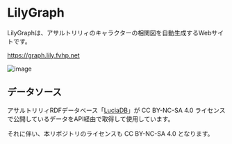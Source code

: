 # LilyGraph

LilyGraphは、アサルトリリィのキャラクターの相関図を自動生成するWebサイトです。

https://graph.lily.fvhp.net

![image](https://user-images.githubusercontent.com/8458066/141906590-153164df-9da1-41bb-bab5-3b111eeadbd9.png)

## データソース

アサルトリリィRDFデータベース「[LuciaDB](https://github.com/Assault-Lily/LuciaDB)」が CC BY-NC-SA 4.0 ライセンスで公開しているデータをAPI経由で取得して使用しています。

それに伴い、本リポジトリのライセンスも CC BY-NC-SA 4.0 となります。
